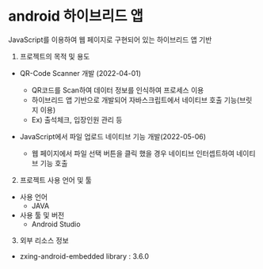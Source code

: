 # android 하이브리드 앱

JavaScript를 이용하여 웹 페이지로 구현되어 있는 하이브리드 앱 기반 

1. 프로젝트의 목적 및 용도
- QR-Code Scanner 개발 (2022-04-01)
  - QR코드를 Scan하여 데이터 정보를 인식하여 프로세스 이용
  - 하이브리드 앱 기반으로 개발되어 자바스크립트에서 네이티브 호출 기능(브릿지 이용)
  - Ex) 출석체크, 입장인원 관리 등

- JavaScript에서 파일 업로드 네이티브 기능 개발(2022-05-06)
  - 웹 페이지에서 파일 선택 버튼을 클릭 했을 경우 네이티브 인터셉트하여 네이티브 기능 호출
  
2. 프로젝트 사용 언어 및 툴
- 사용 언어
  - JAVA
- 사용 툴 및 버전
  - Android Studio


3. 외부 리소스 정보
  - zxing-android-embedded library : 3.6.0

